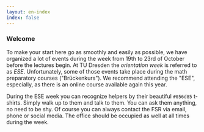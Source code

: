 ```yaml
---
layout: en-index
index: false
---
```


### Welcome

To make your start here go as smoothly and easily as possible, we have organized a lot of events during the week from 19th to 23rd of October before the lectures begin. At TU Dresden the *orientation week* is referred to as *ESE*. Unfortunately, some of those events take place during the math preparatory courses ("Brückenkurs"). We recommend attending the "ESE", especially, as there is an online course available again this year.

During the ESE week you can recognize helpers by their beautiful `#056d85` t-shirts. Simply walk up to them and talk to them. You can ask them anything, no need to be shy. Of course you can always contact the FSR via email, phone or social media. The office should be occupied as well at all times during the week. 

